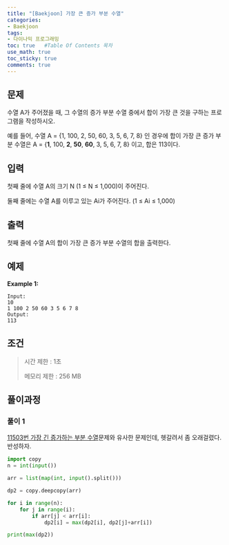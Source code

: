 ```yaml
---
title: "[Baekjoon] 가장 큰 증가 부분 수열"
categories: 
- Baekjoon
tags:
- 다이나믹 프로그래밍
toc: true   #Table Of Contents 목차 
use_math: true
toc_sticky: true
comments: true
---
```


## 문제

수열 A가 주어졌을 때, 그 수열의 증가 부분 수열 중에서 합이 가장 큰 것을 구하는 프로그램을 작성하시오.

예를 들어, 수열 A = {1, 100, 2, 50, 60, 3, 5, 6, 7, 8} 인 경우에 합이 가장 큰 증가 부분 수열은 A = {**1**, 100, **2**, **50**, **60**, 3, 5, 6, 7, 8} 이고, 합은 113이다.

## 입력

첫째 줄에 수열 A의 크기 N (1 ≤ N ≤ 1,000)이 주어진다.

둘째 줄에는 수열 A를 이루고 있는 Ai가 주어진다. (1 ≤ Ai ≤ 1,000)

## 출력

첫째 줄에 수열 A의 합이 가장 큰 증가 부분 수열의 합을 출력한다.

## 예제

**Example 1:**

```
Input: 
10
1 100 2 50 60 3 5 6 7 8
Output: 
113
```

## 조건

> 시간 제한 : 1초
>
> 메모리 제한 : 256 MB

## 풀이과정

### 풀이 1

[11503번 가장 긴 증가하는 부분 수열](https://leeyeongeol.github.io/baekjoon/Baekjoon-11503%EB%B2%88-%EA%B0%80%EC%9E%A5-%EA%B8%B4-%EC%A6%9D%EA%B0%80%ED%95%98%EB%8A%94-%EB%B6%80%EB%B6%84-%EC%88%98%EC%97%B4/)문제와 유사한 문제인데, 헷갈려서 좀 오래걸렸다. 반성하자.

```python
import copy
n = int(input())

arr = list(map(int, input().split()))

dp2 = copy.deepcopy(arr)

for i in range(n):
    for j in range(i):
        if arr[j] < arr[i]:
            dp2[i] = max(dp2[i], dp2[j]+arr[i])

print(max(dp2))
```

